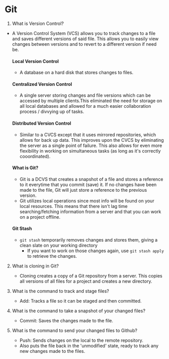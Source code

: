 # Git

1. What is Version Control?

- A Version Control System (VCS) allows you to track changes to a file and saves different versions of said file.  This allows you to easily view changes between versions and to revert to a different version if need be.

  #### Local Version Control

  - A database on a hard disk that stores changes to files.

  #### Centralized Version Control
  
  - A single server storing changes and file versions which can be accessed by multiple clients.This eliminated the need for storage on all local databases and allowed for a much easier collaboration process / divvying up of tasks.

  #### Distributed Version Control
  
  - Similar to a CVCS except that it uses mirrored repositories, which allows for back up data.  This improves upon the CVCS by eliminating the server as a single point of failure.  This also allows for even more flexibility in working on simultaneous tasks (as long as it's correctly cooordinated).

  #### What is Git?

  - Git is a DCVS that creates a snapshot of a file and stores a reference to it everytime that you commit (save) it.  If no changes have been made to the file, Git will just store a reference to the previous version.
  - Git utilizes local operations since most info will be found on your local resources.  This means that there isn't lag time searching/fetching information from a server and that you can work on a project offline.

  #### Git Stash

  - `git stash` temporarily removes changes and stores them, giving a clean slate on your working directory
    - If you want to work on those changes again, use `git stash apply` to retrieve the changes.

2. What is cloning in Git?

   - Cloning creates a copy of a Git repository from a server.  This copies all versions of all files for a project and creates a new directory.

3. What is the command to track and stage files?

    - Add: Tracks a file so it can be staged and then committed.

4. What is the command to take a snapshot of your changed files?

    - Commit: Saves the changes made to the file.

5. What is the command to send your changed files to Github?

    - Push: Sends changes on the local to the remote repository.
    - Also puts the file back in the 'unmodified' state, ready to track any new changes made to the files.